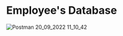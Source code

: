 # Employee's Database 
![Postman 20_09_2022 11_10_42](https://user-images.githubusercontent.com/105824920/191243566-cfa57857-8658-4e37-9a1c-8579d8350cfa.png)
